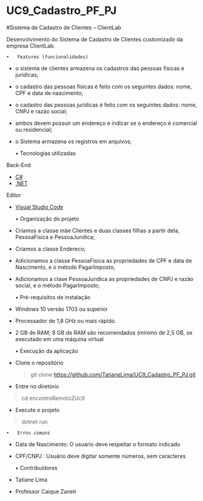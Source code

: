 # UC9_Cadastro_PF_PJ

#Sistema de Cadastro de Clientes – ClientLab

Desenvolvimento do Sistema de Cadastro de Clientes customizado da empresa ClientLab. 

    •	Features (funcionalidades)
 
-	o sistema de clientes armazena os cadastros das pessoas físicas e jurídicas;
-	o cadastro das pessoas físicas é feito com os seguintes dados: nome, CPF e data de nascimento;
-	o cadastro das pessoas jurídicas é feito com os seguintes dados: nome, CNPJ e razão social;
-	ambos devem possuir um endereço e indicar se o endereço é comercial ou residencial;
-	o Sistema armazena os registros em arquivos;

    •	Tecnologias utilizadas

Back-End

- [C#](https://docs.microsoft.com/pt-br/dotnet/csharp/)
- [.NET](https://dotnet.microsoft.com/download)
 
Editor

- [Visual Studio Code](https://code.visualstudio.com/)

    •	Organização do projeto

-	Criamos a classe mãe Clientes e duas classes filhas a partir dela, PessoaFisica e PessoaJuridica;
-	Criamos a classe Endereco;
-	Adicionamos a classe PessoaFisica as propriedades de CPF e data de Nascimento, e o método PagarImposto;
-	Adicionamos a clase PessoaJuridica as propriedades de CNPJ e razão social, e o método PagarImposto;

    •	Pré-requisitos de instalação

-	Windows 10 versão 1703 ou superior
-	Processador de 1,8 GHz ou mais rápido.
-	2 GB de RAM; 8 GB de RAM são recomendados (mínimo de 2,5 GB, se executado em uma máquina virtual

    •	Execução da aplicação

- Clone o repositório
  >git clone https://github.com/TatianeLima/UC9_Cadastro_PF_PJ.git

-	Entre no diretório
  >cd encontroRemoto2Uc9
  
-	Execute o projeto
  >dotnet run

    •	Erros comuns
-	Data de Nascimento: O usuário deve respeitar o formato indicado
-	CPF/CNPJ : Usuário deve digitar somente números, sem caracteres

    •	Contribuidores
-	Tatiane Lima
-	Professor Caique Zaneti
